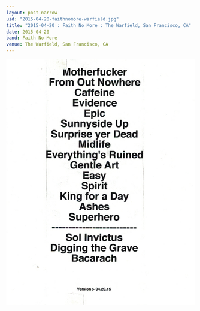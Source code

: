 ```yaml
---
layout: post-narrow
uid: "2015-04-20-faithnomore-warfield.jpg"
title: "2015-04-20 : Faith No More : The Warfield, San Francisco, CA"
date: 2015-04-20
band: Faith No More
venue: The Warfield, San Francisco, CA
---
```


<div class="showcase">
  <img src="/img/2015/04/20150420-FaithNoMore-Warfield.jpg" alt="2015-04-20-faithnomore-warfield.jpg">
</div>
